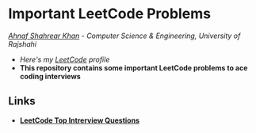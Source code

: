 # Important LeetCode Problems
*[Ahnaf Shahrear Khan](https://github.com/ahnafshahrear) - Computer Science & Engineering, University of Rajshahi*
- *Here's my [LeetCode](https://leetcode.com/u/ahnafshahrear/) profile*
- **This repository contains some important LeetCode problems to ace coding interviews**

## Links
- **[LeetCode Top Intrerview Questions](https://leetcode.com/explore/interview/card/top-interview-questions-easy/)**
